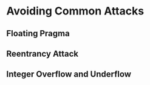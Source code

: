 # Avoiding Common Attacks

## Floating Pragma

## Reentrancy Attack

## Integer Overflow and Underflow
